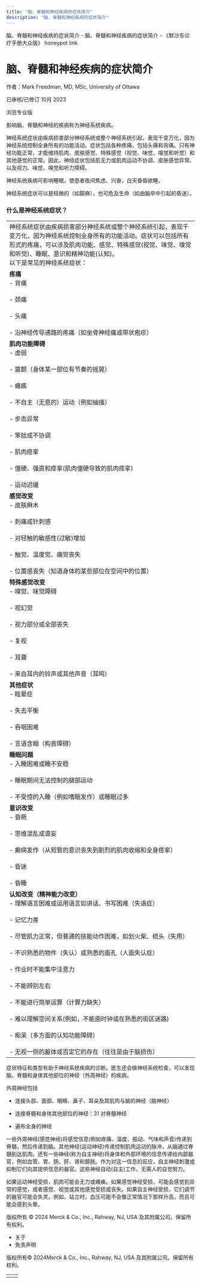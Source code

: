 ```yaml
---
title: "脑、脊髓和神经疾病的症状简介"
description: "脑、脊髓和神经疾病的症状简介"
---
```


﻿脑、脊髓和神经疾病的症状简介 \- 脑、脊髓和神经疾病的症状简介 \- 《默沙东诊疗手册大众版》 honeypot link

# 脑、脊髓和神经疾病的症状简介

作者：Mark Freedman, MD, MSc, University of Ottawa

已审核/已修订 10月 2023

浏览专业版

影响脑、脊髓和神经的疾病称为神经系统疾病。

神经系统症状由疾病损害部分神经系统或整个神经系统引起，表现千变万化，因为神经系统控制全身所有的功能活动。症状包括各种疼痛，包括头痛和背痛。只有神经功能正常，才能维持肌肉、皮肤感觉、特殊感觉（视觉、味觉、嗅觉和听觉）和其他感觉的正常。因此，神经症状包括肌无力或肌肉运动不协调、皮肤感觉异常、以及视力、味觉、嗅觉和听力障碍。

神经系统疾病可影响睡眠，使患者夜间焦虑、兴奋，白天昏昏欲睡。

神经系统症状可以是轻微的（如脚麻），也可危及生命（如由脑卒中引起的昏迷）。

### 什么是神经系统症状？

|     |
| --- |
| 神经系统症状由疾病损害部分神经系统或整个神经系统引起，表现千变万化，因为神经系统控制全身所有的功能活动。症状可以包括所有形式的疼痛，可以涉及肌肉功能、感觉、特殊感觉(视觉、味觉、嗅觉和听觉)、睡眠、意识和精神功能(认知)。<br>以下是常见的神经系统症状： |
| **疼痛**<br>- 背痛<br>  <br>- 颈痛<br>  <br>- 头痛<br>  <br>- 沿神经传导通路的疼痛（如坐骨神经痛或带状疱疹） |
| **肌肉功能障碍**<br>- 虚弱<br>  <br>- 震颤（身体某一部位有节奏的摇晃）<br>  <br>- 瘫痪<br>  <br>- 不自主（无意的）运动（例如抽搐）<br>  <br>- 步态异常<br>  <br>- 笨拙或不协调<br>  <br>- 肌肉痉挛<br>  <br>- 僵硬、强直和痉挛(肌肉僵硬导致的肌肉痉挛)<br>  <br>- 运动迟缓 |
| **感觉改变**<br>- 皮肤麻木<br>  <br>- 刺痛或针刺感<br>  <br>- 对轻触的敏感性(过敏)增加<br>  <br>- 触觉、温度觉、痛觉丧失<br>  <br>- 位置感丧失（知道身体的某些部位在空间中的位置） |
| **特殊感觉改变**<br>- 嗅觉、味觉障碍<br>  <br>- 视幻觉<br>  <br>- 视力部分或全部丧失<br>  <br>- 复视<br>  <br>- 耳聋<br>  <br>- 来自耳内的铃声或其他声音（耳鸣） |
| **其他症状**<br>- 眩晕症<br>  <br>- 失去平衡<br>  <br>- 吞咽困难<br>  <br>- 言语含糊（构音障碍） |
| **睡眠问题**<br>- 入睡困难或睡不安稳<br>  <br>- 睡眠期间无法控制的腿部运动<br>  <br>- 不受控的入睡（例如嗜眠发作）或睡眠过多 |
| **意识改变**<br>- 昏厥<br>  <br>- 思维混乱或谵妄<br>  <br>- 癫痫发作（从短暂的意识丧失到剧烈的肌肉收缩和全身痉挛）<br>  <br>- 昏迷<br>  <br>- 昏睡 |
| **认知改变（精神能力改变）**<br>- 理解语言困难或运用语言如讲话、书写困难（失语症）<br>  <br>- 记忆力差<br>  <br>- 尽管肌力正常，但普通的技能动作困难，如划火柴、梳头（失用）<br>  <br>- 不识熟悉的物件（失认）或熟悉的面孔（人面失认症）<br>  <br>- 作业时不能集中注意力<br>  <br>- 不能辨别左右<br>  <br>- 不能进行简单运算（计算力缺失）<br>  <br>- 难以理解空间关系(例如，不能画时钟或在熟悉的街区迷路)<br>  <br>- 痴呆（多方面的认知功能障碍）<br>  <br>- 无视一侧的躯体或否定它的存在（往往是由于脑损伤） |

症状特征和类型有助于神经系统疾病的诊断。医生还会做神经系统检查，可以发现脑、脊髓和身体其他部位的神经（外周神经）的疾病。

外周神经包括

- 连接头部、面部、眼睛、鼻子、耳朵及其肌肉与脑的神经（脑神经）

- 连接脊髓和身体其他部位的神经：31 对脊髓神经

- 遍布全身的神经


一些外周神经(感觉神经)将感觉信息(例如疼痛、温度、振动、气味和声音)传递到脊髓，然后传递到脑。其他神经(运动神经)传递控制肌肉运动的脉冲，从脑通过脊髓到达肌肉。还有一些神经(称为自主神经)将身体和外部环境的信息传递给内部器官，例如血管、胃、肠、肝、肾和膀胱。作为对这一信息的反应，自主神经刺激或抑制它们向其提供信息的器官。这些神经自动(自主)工作，无需人的自觉努力。

如果运动神经受损，肌肉可能会无力或瘫痪。如果感觉神经受损，可能会感觉到异常的感觉，或者感觉、视觉或其他感觉受损或丧失。如果自主神经受损，它们调节的器官可能会失灵。例如，站立时，血压可能不会像正常情况下那样升高，而且可能会感到头晕。



版权所有 © 2024
Merck & Co., Inc., Rahway, NJ, USA 及其附属公司。保留所有权利。

- 关于
- 免责声明

版权所有© 2024Merck & Co., Inc., Rahway, NJ, USA 及其附属公司。保留所有权利。

|     |     |
| --- | --- |
|  |  |